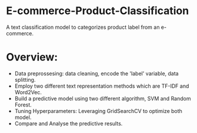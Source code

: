 # E-commerce-Product-Classification
A text classification model to categorizes product label from an e-commerce.
# Overview:
- Data preprossesing: data cleaning, encode the 'label' variable, data splitting.
- Employ two different text representation methods which are TF-IDF and Word2Vec.
- Build a predictive model using two different algorithm, SVM and Random Forest.
- Tuning Hyperparameters: Leveraging GridSearchCV to optimize both model.
- Compare and Analyse the predictive results.
